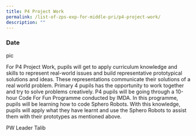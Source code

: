 ```yaml
---
title: P4 Project Work
permalink: /list-of-zps-exp-for-middle-pri/p4-project-work/
description: ""
---
```

### **Date**

pic

For P4 Project Work, pupils will get to apply curriculum knowledge and skills to represent real-world issues and build representative prototypical solutions and ideas. These representations communicate their solutions of a real world problem. Primary 4 pupils has the opportunity to work together and try to solve problems creatively. P4 pupils will be going through a 10-hour Code For Fun Programme conducted by IMDA. In this programme, pupils will be learning how to code Sphero Robots. With this knowledge, pupils will apply what they have learnt and use the Sphero Robots to assist them with their prototypes as mentioned above.

PW Leader Talib